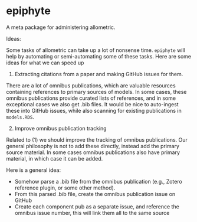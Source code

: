 # epiphyte
A meta package for administering allometric.

Ideas:

Some tasks of allometric can take up a lot of nonsense time. `epiphyte` will help by automating or semi-automating some of these tasks. Here are some ideas for what we can speed up

1. Extracting citations from a paper and making GitHub issues for them.

There are a lot of omnibus publications, which are valuable resources containing references to primary sources of models. In some cases, these omnibus publications provide curated
lists of references, and in some exceptional cases we also get .bib files. It would be nice to auto-ingest these into GitHub issues, while also scanning for existing publications
in `models.RDS`.

2. Improve omnibus publication tracking

Related to (1) we should improve the tracking of omnibus publications. Our general philosophy is not to add these directly, instead add the primary source material. In some cases
omnibus publications also have primary material, in which case it can be added.

Here is a general idea:

- Somehow parse a .bib file from the omnibus publication (e.g., Zotero reference plugin, or some other method).
- From this parsed .bib file, create the omnibus publication issue on GitHub
- Create each component pub as a separate issue, and reference the omnibus issue number, this will link them all to the same source
